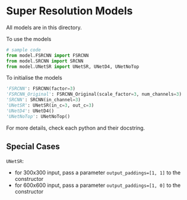 # Super Resolution Models

All models are in this directory.

To use the models

```python
# sample code
from model.FSRCNN import FSRCNN
from model.SRCNN import SRCNN
from model.UNetSR import UNetSR, UNetD4, UNetNoTop
```

To initialise the models

```python
'FSRCNN': FSRCNN(factor=3)
'FSRCNN_Original': FSRCNN_Original(scale_factor=3, num_channels=3)
'SRCNN': SRCNN(in_channel=3)
'UNetSR': UNetSR(in_c=3, out_c=3)
'UNetD4': UNetD4()
'UNetNoTop': UNetNoTop()
```

For more details, check each python and their docstring.

## Special Cases

`UNetSR`: 

- for 300x300 input, pass a parameter `output_paddings=[1, 1]` to the constructor
- for 600x600 input, pass a parameter `output_paddings=[1, 0]` to the constructor



































